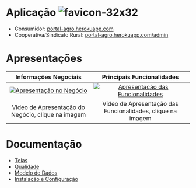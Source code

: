 # Aplicação ![favicon-32x32](https://github.com/heroku/favicon/raw/master/favicon.iconset/icon_32x32.png)

* Consumidor: [portal-agro.herokuapp.com](https://portal-agro.herokuapp.com/)
* Cooperativa/Sindicato Rural: [portal-agro.herokuapp.com/admin](https://portal-agro.herokuapp.com/admin)

# Apresentações
Informações Negociais            |  Principais Funcionalidades
:-------------------------:|:-------------------------:
[![Apresentação no Negócio](http://img.youtube.com/vi/_bOqoXSPfUs/0.jpg)](https://www.youtube.com/watch?v=_bOqoXSPfUs)  |  [![Apresentação das Funcionalidades](http://img.youtube.com/vi/0rfxWGPf_gM/0.jpg)](https://www.youtube.com/watch?v=0rfxWGPf_gM)
Video de Apresentação do Negócio, clique na imagem | Video de Apresentação das Funcionalidades, clique na imagem

# Documentação

* [Telas](https://github.com/marcodotcastro/portal-agro/wiki/Telas)
* [Qualidade](https://github.com/marcodotcastro/portal-agro/wiki/Qualidade)
* [Modelo de Dados](https://github.com/marcodotcastro/portal-agro/wiki/Modelo-de-Dados)
* [Instalação e Configuração](https://github.com/marcodotcastro/portal-agro/wiki/Instala%C3%A7%C3%A3o-e-Configura%C3%A7%C3%A3o)
